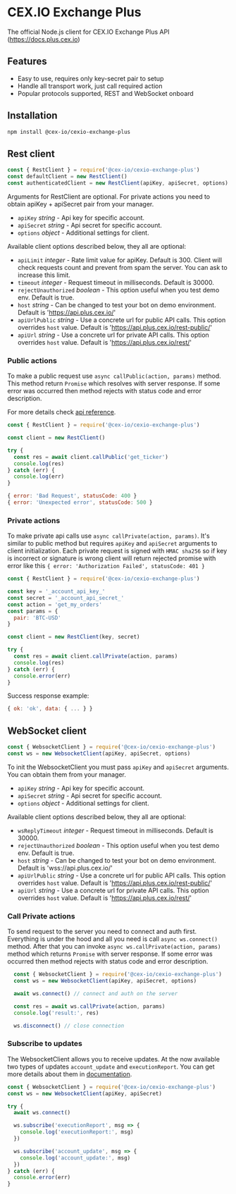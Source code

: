 # CEX.IO Exchange Plus

The official Node.js client for CEX.IO Exchange Plus API (https://docs.plus.cex.io)

## Features

- Easy to use, requires only key-secret pair to setup
- Handle all transport work, just call required action
- Popular protocols supported, REST and WebSocket onboard

## Installation

```bash
npm install @cex-io/cexio-exchange-plus
```

## Rest client

```js
const { RestClient } = require('@cex-io/cexio-exchange-plus')
const defaultClient = new RestClient()
const authenticatedClient = new RestClient(apiKey, apiSecret, options)
```

Arguments for RestClient are optional. For private actions you need to obtain apiKey + apiSecret pair from your manager.

- `apiKey` _string_ - Api key for specific account.
- `apiSecret` _string_ - Api secret for specific account.
- `options` _object_ - Additional settings for client.

Available client options described below, they all are optional:

- `apiLimit` _integer_ - Rate limit value for apiKey. Default is 300.
  Client will check requests count and prevent from spam the server. You can ask to increase this limit.
- `timeout` _integer_ - Request timeout in milliseconds. Default is 30000.
- `rejectUnauthorized` _boolean_ - This option useful when you test demo env. Default is true.
- `host` _string_ - Can be changed to test your bot on demo environment. Default is 'https://api.plus.cex.io/'
- `apiUrlPublic` _string_ - Use a concrete url for public API calls. This option overrides `host` value. Default is 'https://api.plus.cex.io/rest-public/'
- `apiUrl` _string_ - Use a concrete url for private API calls. This option overrides `host` value. Default is 'https://api.plus.cex.io/rest/'


### Public actions

To make a public request use `async callPublic(action, params)` method.
This method return `Promise` which resolves with server response.
If some error was occurred then method rejects with status code and error description.

For more details check [api reference](https://docs.plus.cex.io).

```js
const { RestClient } = require('@cex-io/cexio-exchange-plus')

const client = new RestClient()

try {
  const res = await client.callPublic('get_ticker')
  console.log(res)
} catch (err) {
  console.log(err)
}
```

```js
{ error: 'Bad Request', statusCode: 400 }
{ error: 'Unexpected error', statusCode: 500 }
```

### Private actions

To make private api calls use `async callPrivate(action, params)`. It's similar to public method but requires `apiKey` and `apiSecret` arguments to client initialization. Each private request is signed with `HMAC sha256` so if key is incorrect or signature is wrong client will return rejected promise with error like this `{ error: 'Authorization Failed', statusCode: 401 }`

```js
const { RestClient } = require('@cex-io/cexio-exchange-plus')

const key = '_account_api_key_'
const secret = '_account_api_secret_'
const action = 'get_my_orders'
const params = {
  pair: 'BTC-USD'
}

const client = new RestClient(key, secret)

try {
  const res = await client.callPrivate(action, params)
  console.log(res)
} catch (err) {
  console.error(err)
}
```

Success response example:

```js
{ ok: 'ok', data: { ... } }
```

## WebSocket client

```js
const { WebsocketClient } = require('@cex-io/cexio-exchange-plus')
const ws = new WebsocketClient(apiKey, apiSecret, options)
```

To init the WebsocketClient you must pass `apiKey` and `apiSecret` arguments. You can obtain them from your manager.

- `apiKey` _string_ - Api key for specific account.
- `apiSecret` _string_ - Api secret for specific account.
- `options` _object_ - Additional settings for client.

Available client options described below, they all are optional:

- `wsReplyTimeout` _integer_ - Request timeout in milliseconds. Default is 30000.
- `rejectUnauthorized` _boolean_ - This option useful when you test demo env. Default is true.
- `host` _string_ - Can be changed to test your bot on demo environment. Default is 'wss://api.plus.cex.io/'
- `apiUrlPublic` _string_ - Use a concrete url for public API calls. This option overrides `host` value. Default is 'https://api.plus.cex.io/rest-public/'
- `apiUrl` _string_ - Use a concrete url for private API calls. This option overrides `host` value. Default is 'https://api.plus.cex.io/rest/'


### Call Private actions
To send request to the server you need to connect and auth first. Everything is under the hood and all you need is call `async ws.connect()` method. After that you can invoke `async ws.callPrivate(action, params)` method which returns `Promise` with server response.
If some error was occurred then method rejects with status code and error description.

```js
  const { WebsocketClient } = require('@cex-io/cexio-exchange-plus')
  const ws = new WebsocketClient(apiKey, apiSecret, options)

  await ws.connect() // connect and auth on the server

  const res = await ws.callPrivate(action, params)
  console.log('result:', res)

  ws.disconnect() // close connection
```

### Subscribe to updates
The WebsocketClient allows you to receive updates. At the now available two types of updates `account_update` and `executionReport`. You can get more details about them in [documentation](https://docs.plus.cex.io/#websocket-private-api-calls-account-events).

```js
const { WebsocketClient } = require('@cex-io/cexio-exchange-plus')
const ws = new WebsocketClient(apiKey, apiSecret)

try {
  await ws.connect()

  ws.subscribe('executionReport', msg => {
    console.log('executionReport:', msg)
  })

  ws.subscribe('account_update', msg => {
    console.log('account_update:', msg)
  })
} catch (err) {
  console.error(err)
}
```
